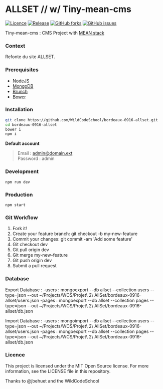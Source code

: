 # ALLSET // w/ Tiny-mean-cms

[![Licence](https://img.shields.io/badge/licence-MIT-blue.svg?maxAge=2592000)](https://github.com/jbehuet/tiny-mean-cms/blob/master/LICENCE) [![Release](https://img.shields.io/github/release/jbehuet/tiny-mean-cms.svg?maxAge=2592000)](https://github.com/jbehuet/tiny-mean-cms/releases)
[![GitHub forks](https://img.shields.io/github/forks/jbehuet/tiny-mean-cms.svg)](https://github.com/jbehuet/tiny-mean-cms/network) [![GitHub issues](https://img.shields.io/github/issues/jbehuet/tiny-mean-cms.svg)](https://github.com/jbehuet/tiny-mean-cms/issues)

Tiny-mean-cms : CMS Project with [MEAN stack](http://mean.io/#!/)

### Context

Refonte du site ALLSET.

<!-- ### Previews
| Home   |      Edition      | Dashboard |
|:----------:|:-------------:|:------:|
| <img src="http://jbehuet.fr/files/screens/mean-starter/001.png" width="400px" />   |  <img src="http://jbehuet.fr/files/screens/mean-starter/002.png" width="400px" />   | <img src="http://jbehuet.fr/files/screens/mean-starter/003.png" width="400px" /> |

[Show demo](http://tiny-mean-cms.herokuapp.com/#/) -->

### Prerequisites
* [NodeJS](https://nodejs.org/en/)
* [MongoDB](https://www.mongodb.com/)
* [Brunch](http://brunch.io/)
* [Bower](https://bower.io/)

### Installation

```bash
git clone https://github.com/WildCodeSchool/bordeaux-0916-allset.git   
cd bordeaux-0916-allset
bower i
npm i
```

__Default account__
> Email : admin@domain.ext  
> Password : admin

### Development

`npm run dev`

### Production

`npm start`

### Git Workflow

1. Fork it!
2. Create your feature branch: git checkout -b my-new-feature
3. Commit your changes: git commit -am 'Add some feature'
4. Git checkout dev
5. Git pull origin dev
6. Git merge my-new-feature
4. Git push origin dev
5. Submit a pull request


### Database

Export Database :
-users : mongoexport --db allset --collection users --type=json --out ~/Projects/WCS/Projet\ 2\ AllSet/bordeaux-0916-allset/users.json
-pages : mongoexport --db allset --collection pages --type=json --out ~/Projects/WCS/Projet\ 2\ AllSet/bordeaux-0916-allset/db.json

Import Database : 
-users : mongoimport --db allset --collection users --type=json --out ~/Projects/WCS/Projet\ 2\ AllSet/bordeaux-0916-allset/users.json
-pages : mongoexport --db allset --collection pages --type=json --out ~/Projects/WCS/Projet\ 2\ AllSet/bordeaux-0916-allset/db.json




### Licence

This project is licensed under the MIT Open Source license. For more information, see the LICENSE file in this repository.

Thanks to @jbehuet and the WildCodeSchool
